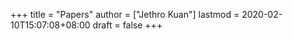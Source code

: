 +++
title = "Papers"
author = ["Jethro Kuan"]
lastmod = 2020-02-10T15:07:08+08:00
draft = false
+++
